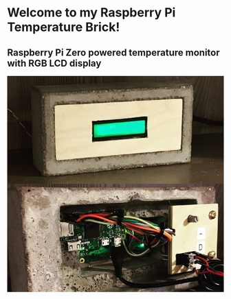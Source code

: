 # Welcome to my Raspberry Pi Temperature Brick!

## Raspberry Pi Zero powered temperature monitor with RGB LCD display

![Temperature Brick](https://github.com/CurtLH/temp_brick/blob/master/img/temp_brick.JPG)
